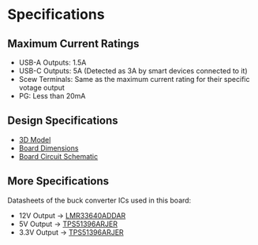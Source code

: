 # Specifications

## Maximum Current Ratings

- USB-A Outputs: 1.5A
- USB-C Outputs: 5A (Detected as 3A by smart devices connected to it)
- Scew Terminals: Same as the maximum current rating for their specific votage output
- PG: Less than 20mA

## Design Specifications

- [3D Model](https://github.com/spikonado/Spikonado_Universal_DC_Power_Module_I/blob/main/hardware_design/Spikonado_Universal_DC_Power_Module_I/Spikonado_Universal_DC_Power_Module_I.step)
- [Board Dimensions](https://github.com/spikonado/Spikonado_Universal_DC_Power_Module_I/blob/main/hardware_design/Spikonado_Universal_DC_Power_Module_I/dimensions.pdf)
- [Board Circuit Schematic](https://github.com/spikonado/Spikonado_Universal_DC_Power_Module_I/blob/main/hardware_design/Spikonado_Universal_DC_Power_Module_I/schematic.pdf)

## More Specifications

Datasheets of the buck converter ICs used in this board:

- 12V Output -> [LMR33640ADDAR](https://www.ti.com/lit/ds/symlink/lmr33640.pdf)
- 5V Output -> [TPS51396ARJER](https://www.ti.com/lit/ds/symlink/tps51397a.pdf)
- 3.3V Output -> [TPS51396ARJER](https://www.ti.com/lit/ds/symlink/tps51396a.pdf)
